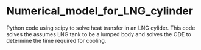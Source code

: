 # Numerical_model_for_LNG_cylinder
Python code using scipy to solve heat transfer in an LNG cylider.
This code solves the assumes LNG tank to be a lumped body and solves the ODE to determine the time required for cooling.
